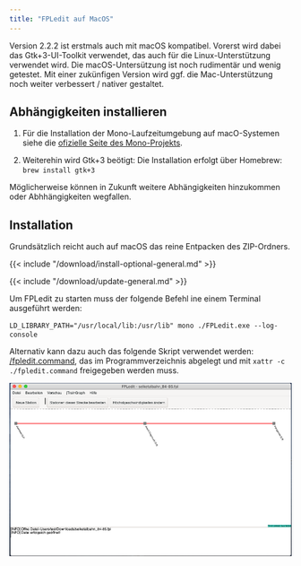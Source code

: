 ```yaml
---
title: "FPLedit auf MacOS"
---
```


Version 2.2.2 ist erstmals auch mit macOS kompatibel. Vorerst wird dabei das Gtk+3-UI-Toolkit verwendet, das auch für die Linux-Unterstützung verwendet wird. Die macOS-Untersützung ist noch rudimentär und wenig getestet. Mit einer zukünfigen Version wird ggf. die Mac-Unterstützung noch weiter verbessert / nativer gestaltet.

## Abhängigkeiten installieren
1. Für die Installation der Mono-Laufzeitumgebung auf macO-Systemen siehe die [ofizielle Seite des Mono-Projekts](http://www.mono-project.com/download/stable/#download-mac).

2. Weiterehin wird Gtk+3 beötigt: Die Installation erfolgt über Homebrew: `brew install gtk+3`

Möglicherweise können in Zukunft weitere Abhängigkeiten hinzukommen oder Abhhängigkeiten wegfallen.

## Installation

Grundsätzlich reicht auch auf macOS das reine Entpacken des ZIP-Ordners. 

{{< include "/download/install-optional-general.md" >}}

{{< include "/download/update-general.md" >}}


Um FPLedit zu starten muss der folgende Befehl ine einem Terminal ausgeführt werden:

```shell
LD_LIBRARY_PATH="/usr/local/lib:/usr/lib" mono ./FPLedit.exe --log-console
```

Alternativ kann dazu auch das folgende Skript verwendet werden: [/fpledit.command](/files/fpledit.command), das im Programmverzeichnis abgelegt und mit `xattr -c ./fpledit.command` freigegeben werden muss.

![FPLedit unter macOS 10.15 Catalina](fpledit-macos.png)
